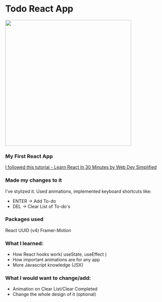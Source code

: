 # Todo React App

<img src="https://i.imgur.com/bFcEGx0.png" width="400">

### My First React App

[I followed this tutorial - Learn React In 30 Minutes by Web Dev Simplified](https://www.youtube.com/watch?v=hQAHSlTtcmY)

### Made my changes to it

I've stylized it. Used animations, implemented keyboard shortcuts like:
- ENTER -> Add To-do
- DEL -> Clear List of To-do's

### Packages used

React
UUID (v4)
Framer-Motion

### What I learned:

- How React hooks work( useState, useEffect )
- How important animations are for any app
- More Javascript knowledge (JSX)

### What I would want to change/add:

- Animation on Clear List/Clear Completed
- Change the whole design of it (optional)
